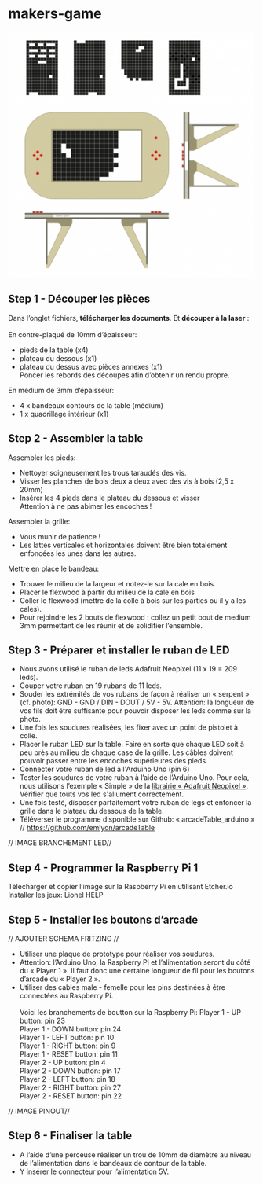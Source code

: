 # makers-game

<img src="img/makersgame.jpg" alt="Mountain View" width="500">

<h2>Step 1 - Découper les pièces</h2>

Dans l’onglet fichiers, <b>télécharger les documents</b>.
Et <b>découper à la laser</b> :
<br><br>
En contre-plaqué de 10mm d’épaisseur:

- pieds de la table (x4)
- plateau du dessous (x1)
- plateau du dessus avec pièces annexes (x1)<br>
Poncer les rebords des découpes afin d’obtenir un rendu propre.


En médium de 3mm d’épaisseur:
-	4 x bandeaux contours de la table (médium)
-	1 x quadrillage intérieur (x1)


<h2>Step 2 - Assembler la table</h2>

Assembler les pieds:
- Nettoyer soigneusement les trous taraudés des vis.
- Visser les planches de bois deux à deux avec des vis à bois (2,5 x 20mm)
- Insérer les 4 pieds dans le plateau du dessous et visser
<br>Attention à ne pas abimer les encoches !

Assembler la grille:
- Vous munir de patience !
- Les lattes verticales et horizontales doivent être bien totalement enfoncées les unes dans les autres.

Mettre en place le bandeau:
- Trouver le milieu de la largeur et notez-le sur la cale en bois.
- Placer le flexwood à partir du milieu de la cale en bois
- Coller le flexwood (mettre de la colle à bois sur les parties ou il y a les cales).
- Pour rejoindre les 2 bouts de flexwood : collez un petit bout de medium 3mm permettant de les réunir et de solidifier l’ensemble.


<h2>Step 3 - Préparer et installer le ruban de LED</h2>

- Nous avons utilisé le ruban de leds Adafruit Neopixel (11 x 19 = 209 leds).
- Couper votre ruban en 19 rubans de 11 leds.
- Souder les extrémités de vos rubans de façon à réaliser un « serpent » (cf. photo): GND - GND /  DIN - DOUT / 5V - 5V. Attention: la longueur de vos fils doit être suffisante pour pouvoir disposer les leds comme sur la photo.
- Une fois les soudures réalisées, les fixer avec un point de pistolet à colle.
- Placer le ruban LED sur la table. Faire en sorte que chaque LED soit à peu près au milieu de chaque case de la grille. Les câbles doivent pouvoir passer entre les encoches supérieures des pieds.
- Connecter votre ruban de led à l'Arduino Uno (pin 6)
- Tester les soudures de votre ruban à l’aide de l’Arduino Uno. Pour cela, nous utilisons l’exemple « Simple » de la <a href="https://github.com/adafruit/Adafruit_NeoPixel">librairie « Adafruit Neopixel »</a>. Vérifier que touts vos led s'allument correctement.
- Une fois testé, disposer parfaitement votre ruban de legs et enfoncer la grille dans le plateau du dessous de la table.
- Téléverser le programme disponible sur Github: « arcadeTable_arduino » // https://github.com/emlyon/arcadeTable

// IMAGE BRANCHEMENT LED//


<h2>Step 4 - Programmer la Raspberry Pi 1</h2>

Télécharger et copier l’image sur la Raspberry Pi en utilisant Etcher.io <br>
Installer les jeux: Lionel HELP


<h2>Step 5 - Installer les boutons d’arcade</h2>

// AJOUTER SCHEMA FRITZING //
- Utiliser une plaque de prototype pour réaliser vos soudures.
- Attention: l’Arduino Uno, la Raspberry Pi et l’alimentation seront du côté du « Player 1 ». Il faut donc une certaine longueur de fil pour les boutons d’arcade du « Player 2 ».
- Utiliser des cables male - femelle pour les pins destinées à être connectées au Raspberry Pi.
<br><br>
Voici les branchements de boutton sur la Raspberry Pi:
Player 1 - UP button: pin 23<br>
Player 1 - DOWN button: pin 24<br>
Player 1 - LEFT button: pin 10<br>
Player 1 - RIGHT button: pin 9<br>
Player 1 - RESET button: pin 11<br>
Player 2 - UP button: pin 4<br>
Player 2 - DOWN button: pin 17<br>
Player 2 - LEFT button: pin 18<br>
Player 2 - RIGHT button: pin 27<br>
Player 2 - RESET button: pin 22

 // IMAGE PINOUT//


<h2>Step 6 - Finaliser la table</h2>

- A l’aide d’une perceuse réaliser un trou de 10mm de diamètre au niveau de l’alimentation dans le bandeaux de contour de la table.
- Y insérer le connecteur pour l’alimentation 5V.
